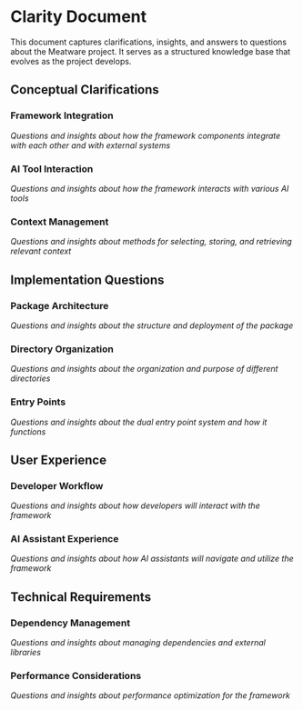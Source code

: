 # Clarity Document

This document captures clarifications, insights, and answers to questions about the Meatware project. It serves as a structured knowledge base that evolves as the project develops.

## Conceptual Clarifications

### Framework Integration

*Questions and insights about how the framework components integrate with each other and with external systems*

### AI Tool Interaction

*Questions and insights about how the framework interacts with various AI tools*

### Context Management

*Questions and insights about methods for selecting, storing, and retrieving relevant context*

## Implementation Questions

### Package Architecture

*Questions and insights about the structure and deployment of the package*

### Directory Organization

*Questions and insights about the organization and purpose of different directories*

### Entry Points

*Questions and insights about the dual entry point system and how it functions*

## User Experience

### Developer Workflow

*Questions and insights about how developers will interact with the framework*

### AI Assistant Experience

*Questions and insights about how AI assistants will navigate and utilize the framework*

## Technical Requirements

### Dependency Management

*Questions and insights about managing dependencies and external libraries*

### Performance Considerations

*Questions and insights about performance optimization for the framework*